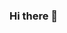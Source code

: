 ### Hi there 👋

<!--
**Sumankumar12345/Sumankumar12345** is a ✨ _special_ ✨ repository because its `README.md` (this file) appears on your GitHub profile.

Here are some ideas to get you started:

- 🔭 I’m currently working on ...t/w finance sector
- 🌱 I’m currently learning ...manual testing
- 👯 I’m looking to collaborate on ...epadague
- 🤔 I’m looking for help with ...
- 💬 Ask me about ...how to work them
- 📫 How to reach me: ... 
- 😄 Pronouns: ...
- ⚡ Fun fact: ...
-->
